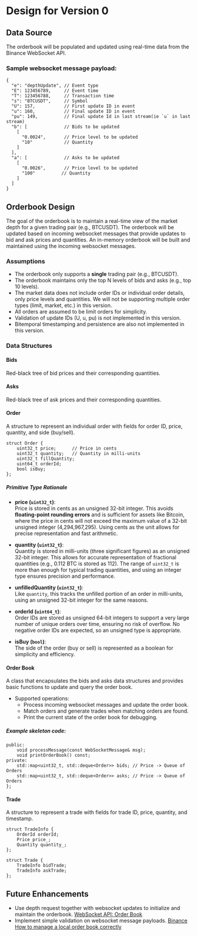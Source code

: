 # Design for Version 0

## Data Source
The orderbook will be populated and updated using real-time data from the Binance WebSocket API.

### Sample websocket message payload:

```
{
  "e": "depthUpdate", // Event type
  "E": 123456789,     // Event time
  "T": 123456788,     // Transaction time 
  "s": "BTCUSDT",     // Symbol
  "U": 157,           // First update ID in event
  "u": 160,           // Final update ID in event
  "pu": 149,          // Final update Id in last stream(ie `u` in last stream)
  "b": [              // Bids to be updated
    [
      "0.0024",       // Price level to be updated
      "10"            // Quantity
    ]
  ],
  "a": [              // Asks to be updated
    [
      "0.0026",       // Price level to be updated
      "100"          // Quantity
    ]
  ]
}
```

## Orderbook Design
The goal of the orderbook is to maintain a real-time view of the market depth for a given trading pair (e.g., BTCUSDT). The orderbook will be updated based on incoming websocket messages that provide updates to bid and ask prices and quantities.
An in-memory orderbook will be built and maintained using the incoming websocket messages.

### Assumptions
- The orderbook only supports a **single** trading pair (e.g., BTCUSDT). 
- The orderbook maintains only the top N levels of bids and asks (e.g., top 10 levels).
- The market data does not include order IDs or individual order details, only price levels and quantities. We will not be supporting multiple order types (limit, market, etc.) in this version.
- All orders are assumed to be limit orders for simplicity.
- Validation of update IDs (U, u, pu) is not implemented in this version.
- Bitemporal timestamping and persistence are also not implemented in this version.

### Data Structures


#### Bids
Red-black tree of bid prices and their corresponding quantities.

#### Asks
Red-black tree of ask prices and their corresponding quantities.

#### Order
A structure to represent an individual order with fields for order ID, price, quantity, and side (buy/sell).

```
struct Order {
    uint32_t price;      // Price in cents
    uint32_t quantity;   // Quantity in milli-units
    uint32_t fillQuantity;
    uint64_t orderId;
    bool isBuy;
};
```
##### Primitive Type Rationale
- **price (`uint32_t`)**:  
  Price is stored in cents as an unsigned 32-bit integer. This avoids **floating-point rounding errors** and is sufficient for assets like Bitcoin, where the price in cents will not exceed the maximum value of a 32-bit unsigned integer (4,294,967,295). Using cents as the unit allows for precise representation and fast arithmetic.

- **quantity (`uint32_t`)**:  
  Quantity is stored in milli-units (three significant figures) as an unsigned 32-bit integer. This allows for accurate representation of fractional quantities (e.g., 0.112 BTC is stored as 112). The range of `uint32_t` is more than enough for typical trading quantities, and using an integer type ensures precision and performance.

- **unfilledQuantity (`uint32_t`)**:  
  Like `quantity`, this tracks the unfilled portion of an order in milli-units, using an unsigned 32-bit integer for the same reasons.

- **orderId (`uint64_t`)**:  
  Order IDs are stored as unsigned 64-bit integers to support a very large number of unique orders over time, ensuring no risk of overflow. No negative order IDs are expected, so an unsigned type is appropriate.

- **isBuy (`bool`)**:  
  The side of the order (buy or sell) is represented as a boolean for simplicity and efficiency.

#### Order Book

A class that encapsulates the bids and asks data structures and provides basic functions to update and query the order book.
  - Supported operations:
    - Process incoming websocket messages and update the order book.
    - Match orders and generate trades when matching orders are found.
    - Print the current state of the order book for debugging. 

##### Example skeleton code:
```class OrderBook {
public:
    void processMessage(const WebSocketMessage& msg);
    void printOrderBook() const;
private:
    std::map<uint32_t, std::deque<Order>> bids; // Price -> Queue of Orders
    std::map<uint32_t, std::deque<Order>> asks; // Price -> Queue of Orders
};
```

#### Trade
A structure to represent a trade with fields for trade ID, price, quantity, and timestamp.

```
struct TradeInfo {
    OrderId orderId;
    Price price_;
    Quantity quantity_;
};

struct Trade {
    TradeInfo bidTrade;
    TradeInfo askTrade;
};
```


## Future Enhancements
- Use depth request together with websocket updates to initialize and maintain the orderbook. [WebSocket API: Order Book](https://developers.binance.com/docs/derivatives/usds-margined-futures/market-data/websocket-api)
- Implement simple validation on websocket message payloads. [Binance How to manage a local order book correctly](https://developers.binance.com/docs/derivatives/usds-margined-futures/websocket-market-streams/How-to-manage-a-local-order-book-correctly)
